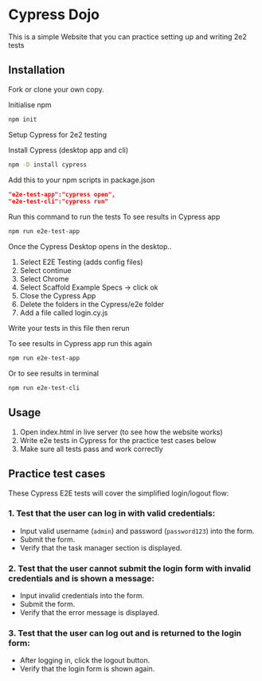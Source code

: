 # Cypress Dojo

This is a simple Website that you can practice setting up and writing 2e2 tests

## Installation

Fork or clone your own copy.

Initialise npm
```bash
npm init
```

Setup Cypress for 2e2 testing

Install Cypress (desktop app and cli)
```bash
npm -D install cypress
```

Add this to your npm scripts in package.json
```json
"e2e-test-app":"cypress open",
"e2e-test-cli":"cypress run"
```
Run this command to run the tests
To see results in Cypress app
```bash
npm run e2e-test-app 
```
Once the Cypress Desktop opens in the desktop..
1. Select E2E Testing (adds config files)
2. Select continue
3. Select Chrome
4. Select Scaffold Example Specs -> click ok
5. Close the Cypress App
6. Delete the folders in the Cypress/e2e folder
7. Add a file called login.cy.js

Write your tests in this file then rerun 

To see results in Cypress app run this again
```bash
npm run e2e-test-app 
```
Or to see results in terminal
```bash
npm run e2e-test-cli 
```

## Usage

1. Open index.html in live server (to see how the website works)
2. Write e2e tests in Cypress for the practice test cases below
3. Make sure all tests pass and work correctly

## Practice test cases

These Cypress E2E tests will cover the simplified login/logout flow:

### 1. Test that the user can log in with valid credentials:
- Input valid username (`admin`) and password (`password123`) into the form.
- Submit the form.
- Verify that the task manager section is displayed.

### 2. Test that the user cannot submit the login form with invalid credentials and is shown a message:
- Input invalid credentials into the form.
- Submit the form.
- Verify that the error message is displayed.

### 3. Test that the user can log out and is returned to the login form:
- After logging in, click the logout button.
- Verify that the login form is shown again.